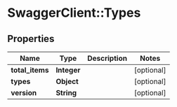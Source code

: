 # SwaggerClient::Types

## Properties
Name | Type | Description | Notes
------------ | ------------- | ------------- | -------------
**total_items** | **Integer** |  | [optional] 
**types** | **Object** |  | [optional] 
**version** | **String** |  | [optional] 

